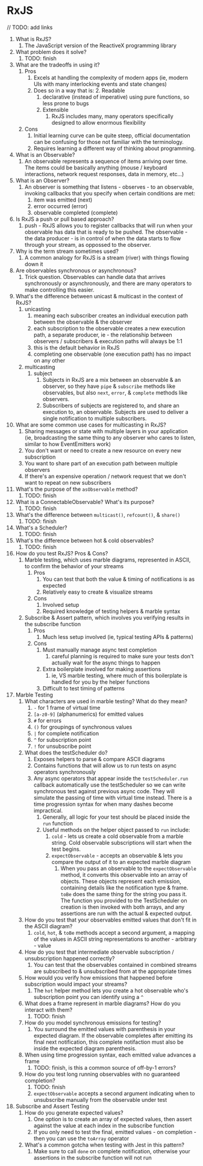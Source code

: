 # RxJS
// TODO: add links

1. What is RxJS?
   1. The JavaScript version of the ReactiveX programming library
2. What problem does it solve?
   1. TODO: finish
3. What are the tradeoffs in using it?
   1. Pros
      1. Excels at handling the complexity of modern apps (ie, modern UIs with many interlocking events and state changes)
      2. Does so in a way that is:
         2. Readable
            1. declarative (instead of imperative) using pure functions, so less prone to bugs
         3. Extensible
            1. RxJS includes many, many operators specifically designed to allow enormous flexibility
   2. Cons
      1. Initial learning curve can be quite steep, official documentation can be confusing for those not familiar with the terminology.
      2. Requires learning a different way of thinking about programming.
5. What is an Observable?
   1. An observable represents a sequence of items arriving over time. The items could be basically anything (mouse / keyboard interactions, network request responses, data in memory, etc...)
6. What is an Observer?
   1. An observer is something that listens - observes - to an observable, invoking callbacks that you specify when certain conditions are met:
      1. item was emitted (next)
      2. error occurred (error)
      3. observable completed (complete)
7. Is RxJS a push or pull based approach?
   1. push - RxJS allows you to register callbacks that will run when your observable has data that is ready to be pushed. The observable - the data producer - is in control of when the data starts to flow through your stream, as oppossed to the observer.
8. Why is the term stream sometimes used?
   1. A common analogy for RxJS is a stream (river) with things flowing down it
9. Are observables synchronous or asynchronous?
   1.  Trick question. Observables can handle data that arrives synchronously or asynchronously, and there are many operators to make controlling this easier.
10. What's the difference between unicast & multicast in the context of RxJS?
    1.  unicasting
        1.  meaning each subscriber creates an individual execution path between the observable & the observer 
        2.  each subscription to the observable creates a new execution path, a separate producer, ie - the relationship between observers / subscribers & execution paths will always be 1:1
        3.  this is the default behavior in RxJS
        4.  completing one observable (one execution path) has no impact on any other
    2.  multicasting
        1.  subject
            1.  Subjects in RxJS are a mix between an observable & an observer, so they have  `pipe` & `subscribe` methods like observables, but also `next`, `error`, & `complete` methods like observers.
            4.  Subscribers of subjects are registered to, and share an execution to, an observable. Subjects are used to deliver a single notification to multiple subscribers.
11. What are some common use cases for multicasting in RxJS?
    1.  Sharing messages or state with multiple layers in your application (ie, broadcasting the same thing to any observer who cares to listen, similar to how EventEmitters work)
    2.  You don't want or need to create a new resource on every new subscription
    3.  You want to share part of an execution path between multiple observers
    4.  If there's an expensive operation / network request that we don't want to repeat on new subscribers
12. What's the purpose of the `asObservable` method?
    1.  TODO: finish
13. What is a ConnectableObservable? What's its purpose?
    1.  TODO: finish
14. What's the difference between `multicast()`, `refcount()`, & `share()`
    1.  TODO: finish
15. What's a Scheduler?
    1.  TODO: finish
16. What's the difference between hot & cold observables?
    1.  TODO: finish
17. How do you test RxJS? Pros & Cons?
    1.  Marble testing, which uses marble diagrams, represented in ASCII, to confirm the behavior of your streams
        1.  Pros
            1.  You can test that both the value & timing of notifications is as expected
            2.  Relatively easy to create & visualize streams
        2.  Cons
            1.  Involved setup
            2.  Required knowledge of testing helpers & marble syntax
    2.  Subscribe & Assert pattern, which involves you verifying results in the subscribe function
        1.  Pros
            1.  Much less setup involved (ie, typical testing APIs & patterns)
        2.  Cons
            1.  Must manually manage async test completion
                1.  careful planning is required to make sure your tests don't actually wait for the async things to happen
            2.  Extra boilerplate involved for making assertions
                1.  ie, VS marble testing, where much of this boilerplate is handled for you by the helper functions
            3.  Difficult to test timing of patterns
18. Marble Testing
    1.  What characters are used in marble testing? What do they mean?
        1.  `-` for 1 frame of virtual time
        2.  `[a-z0-9]` (alphanumerics) for emitted values
        3.  `#` for errors
        4.  `()` for groupings of synchronous values
        5.  `|` for complete notification
        6.  `^` for subscription point
        7.  `!` for unsubscribe point
    2.  What does the testScheduler do?
        1.  Exposes helpers to parse & compare ASCII diagrams
        2.  Contains functions that will allow us to run tests on async operators synchronously
        3.  Any async operators that appear inside the `testScheduler.run` callback automatically use the testScheduler so we can write synchronous test against previous async code. They will simulate the passing of time with virtual time instead. There is a time progression syntax for when many dashes become impractical.
            1.  Generally, all logic for your test should be placed inside the `run` function
            2.  Useful methods on the helper object passed to `run` include:
                1.  `cold` - lets us create a cold observable from a marble string. Cold observable subscriptions will start when the test begins.
                2.  `expectObservable` - accepts an observable & lets you compare the output of it to an expected marble diagram
                    1.  When you pass an observable to the `expectObservable` method, it converts this observable into an array of objects. These objects represent each emission, containing details like the notification type & frame. `toBe` does the same thing for the string you pass it. The function you provided to the TestScheduler on creation is then invoked with both arrays, and any assertions are run with the actual & expected output.
    3.  How do you test that your observables emitted values that don't fit in the ASCII diagram?
        1.  `cold`, `hot`, & `toBe` methods accept a second argument, a mapping of the values in ASCII string representations to another - arbitrary - value
    4.  How do you test that intermediate observable subscription / unsubscription happened correctly?
        1.  You can test that the observables contained in combined streams are subscribed to & unsubscribed from at the appropriate times
    5.  How would you verify how emissions that happened before subscription would impact your streams?
        1.  The `hot` helper method lets you create a hot observable who's subscription point you can identify using a `^`
    6.  What does a frame represent in marble diagrams? How do you interact with them?
        1.  TODO: finish
    7.  How do you model synchronous emissions for testing?
        1.  You surround the emitted values with parenthesis in your expected diagram. If the observable completes after emitting its final next notification, this complete notifaction must also be inside the expected diagram parenthesis.
    8.  When using time progression syntax, each emitted value advances a frame
        1.  TODO: finish, is this a common source of off-by-1 errors?
    9.  How do you test long running observables with no guaranteed completion?
        1.  TODO: finish
        2.  `expectObservable` accepts a second argument indicating when to unsubscribe manually from the observable under test
19. Subscribe and Assert Testing
    1.  How do you generate expected values?
        1. One option is to create an array of expected values, then assert against the value at each index in the subscribe function
        2. If you only need to test the final, emitted values - on completion - then you can use the `toArray` operator
    2.  What's a common gotcha when testing with Jest in this pattern?
        1.  Make sure to call `done` on complete notification, otherwise your assertions in the subscribe function will not run